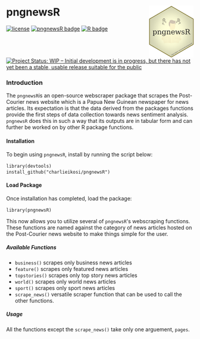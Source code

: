 # pngnewsR <img src='man/figures/pngnewsR.png' align="right" height="139" />

[![license](https://img.shields.io/badge/license-MIT-green.svg)](https://choosealicense.com/licenses/mit/)
[![pngnewsR badge](https://img.shields.io/badge/pngnewsR-under%20development%20-yellow)]()
[![R badge](https://img.shields.io/badge/Built%20with-♥%20and%20R-pink)](https://github.com/charlieikosi/pngnewsR/)
[![Project Status: WIP – Initial development is in progress, but there has not yet been a stable, usable release suitable for the public](https://www.repostatus.org/badges/latest/wip.svg)](https://www.repostatus.org/#active)
### Introduction
The `pngnewsR`is an open-source webscraper package that scrapes the Post-Courier news website which is a Papua New Guinean newspaper for news articles. Its expectation is that the data derived from the packages functions provide the first steps of data collection towards news sentiment analysis. `pngnewsR` does this in such a way that its outputs are in tabular form and can further be worked on by other R package functions.

#### Installation
To begin using `pngnewsR`, install by running the script below:

```
library(devtools) 
install_github("charlieikosi/pngnewsR")
```

#### Load Package
Once installation has completed, load the package:
```
library(pngnewsR)
```
This now allows you to utilize several of `pngnewsR`'s webscraping functions. These functions are named against the category of news articles hosted on the Post-Courier news website to make things simple for the user.

##### Available Functions
- `business()` scrapes only business news articles
- `feature()` scrapes only featured news articles
- `topstories()` scrapes only top story news articles
- `world()` scrapes only world news articles
- `sport()` scrapes only sport news articles
- `scrape_news()` versatile scraper function that can be used to call the other functions.

##### Usage
All the functions except the `scrape_news()` take only one arguement, `pages`.
